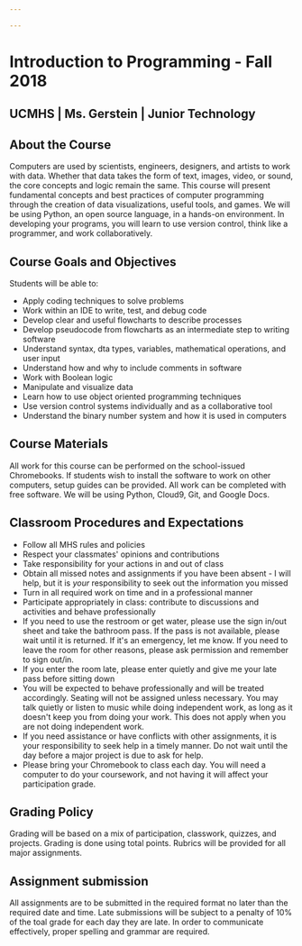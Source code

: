 ```yaml
---

---
```


# Introduction to Programming - Fall 2018
## UCMHS  | Ms. Gerstein | Junior Technology

## About the Course

Computers are used by scientists, engineers, designers, and artists to work with data. Whether that data takes the form of text, images, video, or sound, the core concepts and logic remain the same. This course will present fundamental concepts and best practices of computer programming through the creation of data visualizations, useful tools, and games. We will be using Python, an open source language, in a hands-on environment. In developing your programs, you will learn to use version control, think like a programmer, and work collaboratively.

## Course Goals and Objectives

Students will be able to:
* Apply coding techniques to solve problems
* Work within an IDE to write, test, and debug code
* Develop clear and useful flowcharts to describe processes
* Develop pseudocode from flowcharts as an intermediate step to writing software
* Understand syntax, dta types, variables, mathematical operations, and user input
* Understand how and why to include comments in software
* Work with Boolean logic
* Manipulate and visualize data
* Learn how to use object oriented programming techniques
* Use version control systems individually and as a collaborative tool
* Understand the binary number system and how it is used in computers

## Course Materials

All work for this course can be performed on the school-issued Chromebooks. If students wish to install the software to work on other computers, setup guides can be provided. All work can be completed with free software. We will be using Python, Cloud9, Git, and Google Docs.

## Classroom Procedures and Expectations

* Follow all MHS rules and policies
* Respect your classmates' opinions and contributions
* Take responsibility for your actions in and out of class
* Obtain all missed notes and assignments if you have been absent - I will help, but it is *your* responsibility to seek out the information you missed
* Turn in all required work on time and in a professional manner
* Participate appropriately in class: contribute to discussions and activities and behave professionally
* If you need to use the restroom or get water, please use the sign in/out sheet and take the bathroom pass. If the pass is not available, please wait until it is returned. If it's an emergency, let me know. If you need to leave the room for other reasons, please ask permission and remember to sign out/in.
* If you enter the room late, please enter quietly and give me your late pass before sitting down
* You will be expected to behave professionally and will be treated accordingly. Seating will not be assigned unless necessary. You may talk quietly or listen to music while doing independent work, as long as it doesn't keep you from doing your work. This does not apply when you are not doing independent work.
* If you need assistance or have conflicts with other assignments, it is your responsibility to seek help in a timely manner. Do not wait until the day before a major project is due to ask for help.
* Please bring your Chromebook to class each day. You will need a computer to do your coursework, and not having it will affect your participation grade.

## Grading Policy

Grading will be based on a mix of participation, classwork, quizzes, and projects. Grading is done using total points. Rubrics will be provided for all major assignments.

## Assignment submission
All assignments are to be submitted in the required format no later than the required date and time. Late submissions will be subject to a penalty of 10% of the toal grade for each day they are late. In order to communicate effectively, proper spelling and grammar are required.